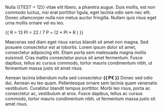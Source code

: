 Nulla {{TEST = 12}} vitae elit libero, a pharetra augue. Duis mollis, est non commodo luctus, nisi erat porttitor ligula, eget lacinia odio sem nec elit. Donec ullamcorper nulla non metus auctor fringilla. Nullam quis risus eget urna mollis ornare vel eu leo.

{{
  R = 13
  PI = 22 / 7
  P = (2 * PI * R )
}}

Maecenas sed diam eget risus varius blandit sit amet non magna. Sed posuere consectetur est at lobortis. Lorem ipsum dolor sit amet, consectetur adipiscing elit. Etiam porta sem malesuada magna mollis euismod. Cras mattis consectetur purus sit amet fermentum. Fusce dapibus, tellus ac cursus commodo, tortor mauris condimentum nibh, ut fermentum massa justo sit amet risus.

Aenean lacinia bibendum nulla sed consectetur **{{ P€ }}** Donec sed odio dui. Aenean eu leo quam. Pellentesque ornare sem lacinia quam venenatis vestibulum. Curabitur blandit tempus porttitor. Morbi leo risus, porta ac consectetur ac, vestibulum at eros. Fusce dapibus, tellus ac cursus commodo, tortor mauris condimentum nibh, ut fermentum massa justo sit amet risus.
